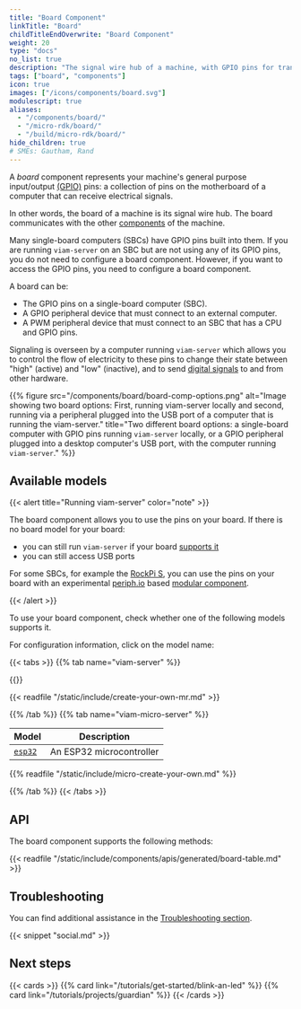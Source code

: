 ```yaml
---
title: "Board Component"
linkTitle: "Board"
childTitleEndOverwrite: "Board Component"
weight: 20
type: "docs"
no_list: true
description: "The signal wire hub of a machine, with GPIO pins for transmitting signals between the machine's computer and its other components."
tags: ["board", "components"]
icon: true
images: ["/icons/components/board.svg"]
modulescript: true
aliases:
  - "/components/board/"
  - "/micro-rdk/board/"
  - "/build/micro-rdk/board/"
hide_children: true
# SMEs: Gautham, Rand
---
```


A _board_ component represents your machine's general purpose input/output [(GPIO)](https://www.howtogeek.com/787928/what-is-gpio/) pins: a collection of pins on the motherboard of a computer that can receive electrical signals.

In other words, the board of a machine is its signal wire hub.
The board communicates with the other [components](/components/) of the machine.

Many single-board computers (SBCs) have GPIO pins built into them.
If you are running `viam-server` on an SBC but are not using any of its GPIO pins, you do not need to configure a board component.
However, if you want to access the GPIO pins, you need to configure a board component.

A board can be:

- The GPIO pins on a single-board computer (SBC).
- A GPIO peripheral device that must connect to an external computer.
- A PWM peripheral device that must connect to an SBC that has a CPU and GPIO pins.

Signaling is overseen by a computer running `viam-server` which allows you to control the flow of electricity to these pins to change their state between "high" (active) and "low" (inactive), and to send [digital signals](https://en.wikipedia.org/wiki/Digital_signal) to and from other hardware.

{{% figure src="/components/board/board-comp-options.png" alt="Image showing two board options: First, running viam-server locally and second, running via a peripheral plugged into the USB port of a computer that is running the viam-server." title="Two different board options: a single-board computer with GPIO pins running `viam-server` locally, or a GPIO peripheral plugged into a desktop computer's USB port, with the computer running `viam-server`." %}}

## Available models

{{< alert title="Running viam-server" color="note" >}}

The board component allows you to use the pins on your board.
If there is no board model for your board:

- you can still run `viam-server` if your board [supports it](/installation/#platform-requirements)
- you can still access USB ports

For some SBCs, for example the [RockPi S](https://wiki.radxa.com/RockpiS), you can use the pins on your board with an experimental [periph.io](https://periph.io/) based [modular component](https://github.com/viam-labs/periph_board).

{{< /alert >}}

To use your board component, check whether one of the following models supports it.

For configuration information, click on the model name:

{{< tabs >}}
{{% tab name="viam-server" %}}

{{<resources api="rdk:component:board" type="board" no-intro="true">}}

{{< readfile "/static/include/create-your-own-mr.md" >}}

{{% /tab %}}
{{% tab name="viam-micro-server" %}}

<!-- prettier-ignore -->
| Model | Description |
| ----- | ----------- |
| [`esp32`](esp32/) | An ESP32 microcontroller |

{{% readfile "/static/include/micro-create-your-own.md" %}}

{{% /tab %}}
{{< /tabs >}}

## API

The board component supports the following methods:

{{< readfile "/static/include/components/apis/generated/board-table.md" >}}

## Troubleshooting

You can find additional assistance in the [Troubleshooting section](/appendix/troubleshooting/).

{{< snippet "social.md" >}}

## Next steps

{{< cards >}}
{{% card link="/tutorials/get-started/blink-an-led" %}}
{{% card link="/tutorials/projects/guardian" %}}
{{< /cards >}}
